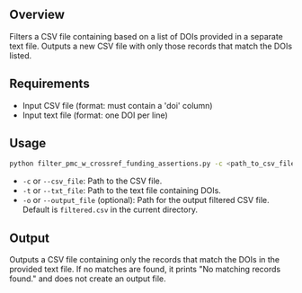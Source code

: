 ## Overview
Filters a CSV file containing based on a list of DOIs provided in a separate text file. Outputs a new CSV file with only those records that match the DOIs listed.

## Requirements
- Input CSV file (format: must contain a 'doi' column)
- Input text file (format: one DOI per line)

## Usage
```bash
python filter_pmc_w_crossref_funding_assertions.py -c <path_to_csv_file> -t <path_to_txt_file> [-o <path_to_output_file>]
```

- `-c` or `--csv_file`: Path to the CSV file.
- `-t` or `--txt_file`: Path to the text file containing DOIs.
- `-o` or `--output_file` (optional): Path for the output filtered CSV file. Default is `filtered.csv` in the current directory.


## Output
Outputs a CSV file containing only the records that match the DOIs in the provided text file. If no matches are found, it prints "No matching records found." and does not create an output file.